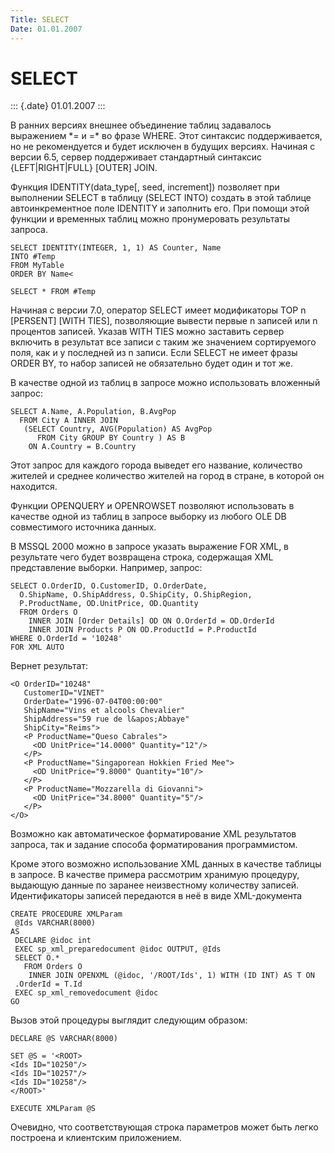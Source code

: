 ```yaml
---
Title: SELECT
Date: 01.01.2007
---
```



SELECT
======

::: {.date}
01.01.2007
:::

В ранних версиях внешнее объединение таблиц задавалось выражением \*= и
=\* во фразе WHERE. Этот синтаксис поддерживается, но не рекомендуется и
будет исключен в будущих версиях. Начиная с версии 6.5, сервер
поддерживает стандартный синтаксис {LEFT\|RIGHT\|FULL} \[OUTER\] JOIN.

Функция IDENTITY(data\_type\[, seed, increment\]) позволяет при
выполнении SELECT в таблицу (SELECT INTO) создать в этой таблице
автоинкрементное поле IDENTITY и заполнить его. При помощи этой функции
и временных таблиц можно пронумеровать результаты запроса.

    SELECT IDENTITY(INTEGER, 1, 1) AS Counter, Name
    INTO #Temp
    FROM MyTable
    ORDER BY Name<

    SELECT * FROM #Temp

Начиная с версии 7.0, оператор SELECT имеет модификаторы TOP n
\[PERSENT\] \[WITH TIES\], позволяющие вывести первые n записей или n
процентов записей. Указав WITH TIES можно заставить сервер включить в
результат все записи с таким же значением сортируемого поля, как и у
последней из n записи. Если SELECT не имеет фразы ORDER BY, то набор
записей не обязательно будет один и тот же.

В качестве одной из таблиц в запросе можно использовать вложенный
запрос:

    SELECT A.Name, A.Population, B.AvgPop
      FROM City A INNER JOIN
       (SELECT Country, AVG(Population) AS AvgPop 
          FROM City GROUP BY Country ) AS B
        ON A.Country = B.Country

Этот запрос для каждого города выведет его название, количество жителей
и среднее количество жителей на город в стране, в которой он находится.

Функции OPENQUERY и OPENROWSET позволяют использовать в качестве одной
из таблиц в запросе выборку из любого OLE DB совместимого источника
данных.

В MSSQL 2000 можно в запросе указать выражение FOR XML, в результате
чего будет возвращена строка, содержащая XML представление выборки.
Например, запрос:

    SELECT O.OrderID, O.CustomerID, O.OrderDate, 
      O.ShipName, O.ShipAddress, O.ShipCity, O.ShipRegion, 
      P.ProductName, OD.UnitPrice, OD.Quantity
      FROM Orders O
        INNER JOIN [Order Details] OD ON O.OrderId = OD.OrderId
        INNER JOIN Products P ON OD.ProductId = P.ProductId
    WHERE O.OrderId = '10248' 
    FOR XML AUTO

Вернет результат:

    <O OrderID="10248" 
       CustomerID="VINET" 
       OrderDate="1996-07-04T00:00:00" 
       ShipName="Vins et alcools Chevalier" 
       ShipAddress="59 rue de l&apos;Abbaye" 
       ShipCity="Reims">
       <P ProductName="Queso Cabrales">
         <OD UnitPrice="14.0000" Quantity="12"/>
       </P>
       <P ProductName="Singaporean Hokkien Fried Mee">
         <OD UnitPrice="9.8000" Quantity="10"/>
       </P>
       <P ProductName="Mozzarella di Giovanni">
         <OD UnitPrice="34.8000" Quantity="5"/>
       </P>
    </O>

Возможно как автоматическое форматирование XML результатов запроса, так
и задание способа форматирования программистом.

Кроме этого возможно использование XML данных в качестве таблицы в
запросе. В качестве примера рассмотрим хранимую процедуру, выдающую
данные по заранее неизвестному количеству записей. Идентификаторы
записей передаются в неё в виде XML-документа

    CREATE PROCEDURE XMLParam 
     @Ids VARCHAR(8000)
    AS
     DECLARE @idoc int
     EXEC sp_xml_preparedocument @idoc OUTPUT, @Ids
     SELECT O.* 
       FROM Orders O
        INNER JOIN OPENXML (@idoc, '/ROOT/Ids', 1) WITH (ID INT) AS T ON 
     .OrderId = T.Id
     EXEC sp_xml_removedocument @idoc
    GO

Вызов этой процедуры выглядит следующим образом:

    DECLARE @S VARCHAR(8000)

    SET @S = '<ROOT>
    <Ids ID="10250"/>
    <Ids ID="10257"/>
    <Ids ID="10258"/>
    </ROOT>'

    EXECUTE XMLParam @S

Очевидно, что соответствующая строка параметров может быть легко
построена и клиентским приложением.
